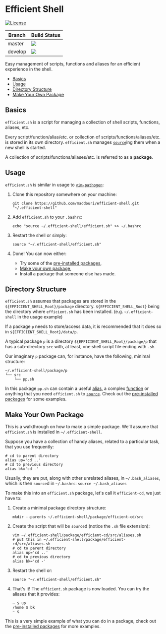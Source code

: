 # Efficient Shell

[![License](https://img.shields.io/github/license/maddouri/efficient-shell.svg?style=flat-square)](LICENSE)

| Branch | Build Status |
| ---- | ---- |
| master | [![](https://img.shields.io/travis/maddouri/efficient-shell/master.svg?style=flat-square)](https://travis-ci.org/maddouri/efficient-shell) |
| develop | [![](https://img.shields.io/travis/maddouri/efficient-shell/develop.svg?style=flat-square)](https://travis-ci.org/maddouri/efficient-shell) |

Easy management of scripts, functions and aliases for an efficient experience in the shell.

<!-- START doctoc generated TOC please keep comment here to allow auto update -->
<!-- DON'T EDIT THIS SECTION, INSTEAD RE-RUN doctoc TO UPDATE -->


- [Basics](#basics)
- [Usage](#usage)
- [Directory Structure](#directory-structure)
- [Make Your Own Package](#make-your-own-package)

<!-- END doctoc generated TOC please keep comment here to allow auto update -->

## Basics

`efficient.sh` is a script for managing a collection of shell scripts, functions, aliases, etc.

Every script/function/alias/etc. or collection of scripts/functions/aliases/etc. is stored in its own directory. `efficient.sh` manages [`source`](http://www.tldp.org/HOWTO/Bash-Prompt-HOWTO/x237.html)ing them when a new shell is started.

A collection of scripts/functions/aliases/etc. is referred to as a **package**.

## Usage

`efficient.sh` is similar in usage to [`vim-pathogen`](https://github.com/tpope/vim-pathogen):

1. Clone this repository somewhere on your machine:

    ```shell
    git clone https://github.com/maddouri/efficient-shell.git "~/.efficient-shell"
    ```

2. Add `efficient.sh` to your `.bashrc`:

    ```shell
    echo "source ~/.efficient-shell/efficient.sh" >> ~/.bashrc
    ```

3. Restart the shell or simply:

    ```shell
    source "~/.efficient-shell/efficient.sh"
    ```

4. Done! You can now either:
    * Try some of the [pre-installed packages](package),
    * [Make your own package](#make-your-own-package),
    * Install a package that someone else has made.

## Directory Structure

`efficient.sh` assumes that packages are stored in the `${EFFICIENT_SHELL_Root}/package` directory.
`${EFFICIENT_SHELL_Root}` being the directory where `efficient.sh` has been installed.
(e.g. `~/.efficient-shell` in the usage example)

If a package `p` needs to store/access data, it is recommended that it does so in `${EFFICIENT_SHELL_Root}/data/p`.

A typical package `p` is a directory `${EFFICIENT_SHELL_Root}/package/p` that has a sub-directory `src` with, at least, one shell script file ending with `.sh`.

Our imaginary `p` package can, for instance, have the following, minimal structure:

```
~/.efficient-shell/package/p
└── src
    └── pp.sh
```

In this package `pp.sh` can contain a useful [alias](http://tldp.org/LDP/abs/html/aliases.html), a complex [function](http://tldp.org/LDP/abs/html/functions.html) or anything that you need `efficient.sh` to [`source`](http://www.tldp.org/HOWTO/Bash-Prompt-HOWTO/x237.html).  Check out the [pre-installed packages](package) for some examples.

<a name="make-your-own-package"></a>
## Make Your Own Package

This is a walkthrough on how to make a simple package. We'll assume that `efficient.sh` is installed in `~/.efficient-shell`.

Suppose you have a collection of handy aliases, related to a particular task, that you use frequently:
```shell
# cd to parent directory
alias up='cd ..'
# cd to previous directory
alias bk='cd -'
```

Usually, they are put, along with other unrelated aliases, in `~/.bash_aliases`, which is then `source`d in `~/.bashrc`: `source ~/.bash_aliases`

To make this into an `efficient.sh` package, let's call it `efficient-cd`, we just have to:

1. Create a minimal package directory structure:

    ```shell
    mkdir --parents ~/.efficient-shell/package/efficient-cd/src
    ```

2. Create the script that will be `source`d (notice the `.sh` file extension):

    ```shell
    vim ~/.efficient-shell/package/efficient-cd/src/aliases.sh
    # put this in ~/.efficient-shell/package/efficient-cd/src/aliases.sh
    # cd to parent directory
    alias up='cd ..'
    # cd to previous directory
    alias bk='cd -'
    ```

3. Restart the shell or:

    ```shell
    source "~/.efficient-shell/efficient.sh"
    ```

4. That's it! The `efficient.sh` package is now loaded. You can try the aliases that it provides:

    ```shell
    ~ $ up
    /home $ bk
    ~ $
    ```

This is a very simple example of what you can do in a package, check out the [pre-installed packages](package) for more examples.
